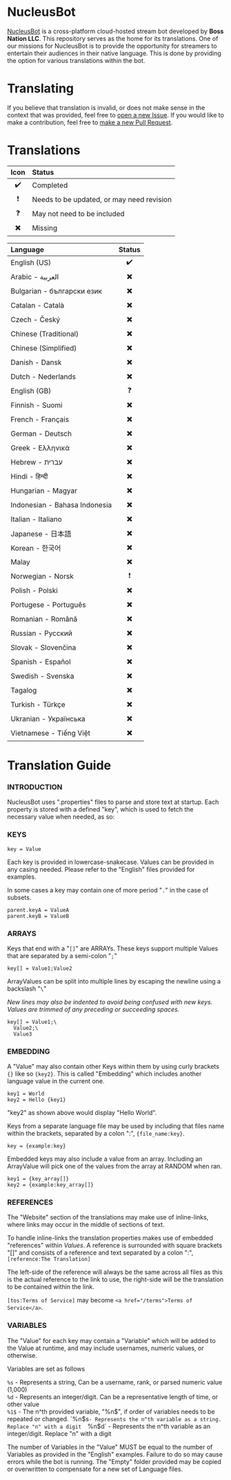 # NucleusBot

[NucleusBot](https://www.bossnation.tv/bot) is a cross-platform cloud-hosted stream bot developed by **Boss Nation LLC**. This repository serves as the home for its translations. One of our missions for NucleusBot is to provide the opportunity for streamers to entertain their audiences in their native language. This is done by providing the option for various translations within the bot.

# Translating

If you believe that translation is invalid, or does not make sense in the context that was provided, feel free to [open a new Issue](https://github.com/boss-nation-llc/NucleusBot-Translations/issues). If you would like to make a contribution, feel free to [make a new Pull Request](https://github.com/boss-nation-llc/NucleusBot-Translations/pulls).

# Translations

| Icon | Status |
| :---: | :--- |
| :heavy_check_mark: | Completed
| :heavy_exclamation_mark: | Needs to be updated, or may need revision |
| :question: | May not need to be included |
| :heavy_multiplication_x: | Missing |

| Language | Status |
| :--- | :---: |
| English (US) | :heavy_check_mark: |
| Arabic - العربية | :heavy_multiplication_x: |
| Bulgarian - български език | :heavy_multiplication_x: |
| Catalan - Català | :heavy_multiplication_x: |
| Czech - Český | :heavy_multiplication_x: |
| Chinese (Traditional) | :heavy_multiplication_x: |
| Chinese (Simplified) | :heavy_multiplication_x: |
| Danish - Dansk | :heavy_multiplication_x: |
| Dutch - Nederlands | :heavy_multiplication_x: |
| English (GB) | :question: |
| Finnish - Suomi | :heavy_multiplication_x: |
| French - Français | :heavy_multiplication_x: |
| German - Deutsch | :heavy_multiplication_x: |
| Greek - Ελληνικά | :heavy_multiplication_x: |
| Hebrew - עברית | :heavy_multiplication_x: |
| Hindi - हिन्दी | :heavy_multiplication_x: |
| Hungarian - Magyar | :heavy_multiplication_x: |
| Indonesian - Bahasa Indonesia | :heavy_multiplication_x: |
| Italian - Italiano | :heavy_multiplication_x: |
| Japanese - 日本語 | :heavy_multiplication_x: |
| Korean - 한국어 | :heavy_multiplication_x: |
| Malay | :heavy_multiplication_x: |
| Norwegian - Norsk | :heavy_exclamation_mark: |
| Polish - Polski | :heavy_multiplication_x: |
| Portugese - Português | :heavy_multiplication_x: |
| Romanian - Română | :heavy_multiplication_x: |
| Russian - Русский | :heavy_multiplication_x: |
| Slovak - Slovenčina | :heavy_multiplication_x: |
| Spanish - Español | :heavy_multiplication_x: |
| Swedish - Svenska | :heavy_multiplication_x: |
| Tagalog | :heavy_multiplication_x: |
| Turkish - Türkçe | :heavy_multiplication_x: |
| Ukranian - Українська | :heavy_multiplication_x: |
| Vietnamese - Tiếng Việt | :heavy_multiplication_x: |


# Translation Guide

### INTRODUCTION

NucleusBot uses ".properties" files to parse and store text at startup.
Each property is stored with a defined "key", which is used to fetch the necessary value when needed, as so:

### KEYS

```
key = Value
```

Each key is provided in lowercase-snakecase. Values can be provided in any casing needed. Please refer to the "English" files provided for examples.

In some cases a key may contain one of more period "`.`" in the case of subsets.

```
parent.keyA = ValueA
parent.keyB = ValueB
```

### ARRAYS

Keys that end with a "`[]`" are ARRAYs. These keys support multiple Values that are separated by a semi-colon "`;`"

```
key[] = Value1;Value2
```

ArrayValues can be split into multiple lines by escaping the newline using a backslash "`\`"

*New lines may also be indented to avoid being confused with new keys. Values are trimmed of any preceding or succeeding spaces.*

```
key[] = Value1;\
  Value2;\
  Value3
```

### EMBEDDING

A "Value" may also contain other Keys within them by using curly brackets `{}` like so `{key2}`.
This is called "Embedding" which includes another language value in the current one.

```
key1 = World
key2 = Hello {key1}
```

"key2" as shown above would display "Hello World".

Keys from a separate language file may be used by including that files name within the brackets, separated by a colon ":", `{file_name:key}`.

```
key = {example:key}
```

Embedded keys may also include a value from an array.
Including an ArrayValue will pick one of the values from the array at RANDOM when ran.

```
key1 = {key_array[]}
key2 = {example:key_array[]}
```

### REFERENCES

The "Website" section of the translations may make use of inline-links, where links may occur in the middle of sections of text.

To handle inline-links the translation properties makes use of embedded "references" within *Values*. A reference is surrounded with square brackets "[]" and consists of a reference and text separated by a colon ":", `[reference:The Translation]`

The left-side of the reference will always be the same across all files as this is the actual reference to the link to use, the right-side will be the translation to be contained within the link.

`[tos:Terms of Service]` may become `<a href="/terms">Terms of Service</a>`.

### VARIABLES

The "Value" for each key may contain a "Variable" which will be added to the Value at runtime, and may include usernames, numeric values, or otherwise.

Variables are set as follows

`%s` - Represents a string, Can be a username, rank, or parsed numeric value (1,000)  
`%d` - Represents an integer/digit. Can be a representative length of time, or other value  
`%1$` - The n^th provided variable, "%n$", if order of variables needs to be repeated or changed.  
`%n$s` - Represents the n^th variable as a string. Replace "n" with a digit  
`%n$d` - Represents the n^th variable as an integer/digit. Replace "n" with a digit  

The number of Variables in the "Value" MUST be equal to the number of Variables as provided in the "English" examples. Failure to do so may cause errors while the bot is running.
The "Empty" folder provided may be copied or overwritten to compensate for a new set of Language files.